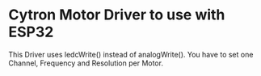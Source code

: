 # Cytron Motor Driver to use with ESP32
This Driver uses ledcWrite() instead of analogWrite().
You have to set one Channel, Frequency and Resolution per Motor.